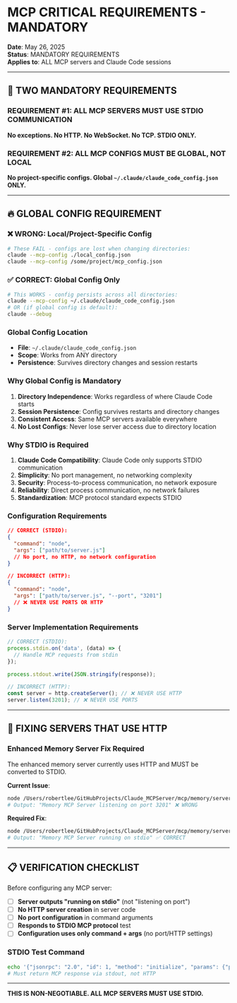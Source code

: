 # MCP CRITICAL REQUIREMENTS - MANDATORY

**Date**: May 26, 2025  
**Status**: MANDATORY REQUIREMENTS  
**Applies to**: ALL MCP servers and Claude Code sessions  

---

## 🚨 **TWO MANDATORY REQUIREMENTS**

### **REQUIREMENT #1: ALL MCP SERVERS MUST USE STDIO COMMUNICATION**
**No exceptions. No HTTP. No WebSocket. No TCP. STDIO ONLY.**

### **REQUIREMENT #2: ALL MCP CONFIGS MUST BE GLOBAL, NOT LOCAL**
**No project-specific configs. Global `~/.claude/claude_code_config.json` ONLY.**

---

## 🔥 **GLOBAL CONFIG REQUIREMENT**

### **❌ WRONG: Local/Project-Specific Config**
```bash
# These FAIL - configs are lost when changing directories:
claude --mcp-config ./local_config.json
claude --mcp-config /some/project/mcp_config.json
```

### **✅ CORRECT: Global Config Only**
```bash
# This WORKS - config persists across all directories:
claude --mcp-config ~/.claude/claude_code_config.json
# OR (if global config is default):
claude --debug
```

### **Global Config Location**
- **File**: `~/.claude/claude_code_config.json`
- **Scope**: Works from ANY directory
- **Persistence**: Survives directory changes and session restarts

### **Why Global Config is Mandatory**
1. **Directory Independence**: Works regardless of where Claude Code starts
2. **Session Persistence**: Config survives restarts and directory changes  
3. **Consistent Access**: Same MCP servers available everywhere
4. **No Lost Configs**: Never lose server access due to directory location

### **Why STDIO is Required**
1. **Claude Code Compatibility**: Claude Code only supports STDIO communication
2. **Simplicity**: No port management, no networking complexity
3. **Security**: Process-to-process communication, no network exposure
4. **Reliability**: Direct process communication, no network failures
5. **Standardization**: MCP protocol standard expects STDIO

### **Configuration Requirements**
```json
// CORRECT (STDIO):
{
  "command": "node",
  "args": ["path/to/server.js"]
  // No port, no HTTP, no network configuration
}

// INCORRECT (HTTP):
{
  "command": "node", 
  "args": ["path/to/server.js", "--port", "3201"]
  // ❌ NEVER USE PORTS OR HTTP
}
```

### **Server Implementation Requirements**
```javascript
// CORRECT (STDIO):
process.stdin.on('data', (data) => {
  // Handle MCP requests from stdin
});

process.stdout.write(JSON.stringify(response));

// INCORRECT (HTTP):
const server = http.createServer(); // ❌ NEVER USE HTTP
server.listen(3201); // ❌ NEVER USE PORTS
```

---

## 🔧 **FIXING SERVERS THAT USE HTTP**

### **Enhanced Memory Server Fix Required**
The enhanced memory server currently uses HTTP and MUST be converted to STDIO.

**Current Issue**:
```bash
node /Users/robertlee/GitHubProjects/Claude_MCPServer/mcp/memory/server.js
# Output: "Memory MCP Server listening on port 3201" ❌ WRONG
```

**Required Fix**:
```bash
node /Users/robertlee/GitHubProjects/Claude_MCPServer/mcp/memory/server.js  
# Output: "Memory MCP Server running on stdio" ✅ CORRECT
```

---

## 📋 **VERIFICATION CHECKLIST**

Before configuring any MCP server:

- [ ] **Server outputs "running on stdio"** (not "listening on port")
- [ ] **No HTTP server creation** in server code
- [ ] **No port configuration** in command arguments
- [ ] **Responds to STDIO MCP protocol** test
- [ ] **Configuration uses only command + args** (no port/HTTP settings)

### **STDIO Test Command**
```bash
echo '{"jsonrpc": "2.0", "id": 1, "method": "initialize", "params": {"protocolVersion": "2024-11-05", "capabilities": {}, "clientInfo": {"name": "test", "version": "1.0.0"}}}' | node path/to/server.js
# Must return MCP response via stdout, not HTTP
```

---

**THIS IS NON-NEGOTIABLE. ALL MCP SERVERS MUST USE STDIO.**